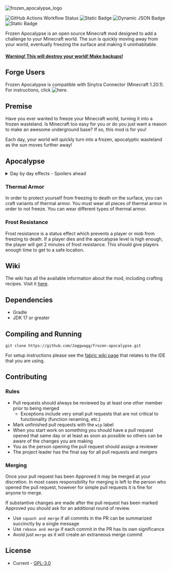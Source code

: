 <img alt="frozen_apocalypse_logo" src="https://github.com/Jaggwagg/frozen-apocalypse-mod/assets/33637354/0d136f19-88e3-4486-b11e-9f0fe5b043d7">

![GitHub Actions Workflow Status](https://img.shields.io/github/actions/workflow/status/Jaggwagg/frozen-apocalypse-mod/build.yml?style=flat-square&logo=github)
![Static Badge](https://img.shields.io/badge/loader-fabric-fdf2d5?style=flat-square&logo=data%3Aimage%2Fpng%3Bbase64%2CiVBORw0KGgoAAAANSUhEUgAAADQAAAA4CAMAAACFZCuiAAAAGFBMVEUAAAA4NCqAem2akn6uppS8spzGvKXb0LRXf0qqAAAAAXRSTlMAQObYZgAAAH5JREFUSMfV1kEKwCAMRFFta73%2FjTsBA0GixK4mf9XN2wxVLGVTReU0YiSgoyOYAL3oCBIjO0JDIUiM7ABhSIx0AMmDdZQFWWChpOBCWdBqAKmNtiOQIfl4kDeAIvcvIEc3mqEdwD14xGgFtyABmmEIJEAWujdpUqTw1%2BOQB32HlBchz2KP1gAAAABJRU5ErkJggg%3D%3D&link=https%3A%2F%2Ffabricmc.net%2F)
![Dynamic JSON Badge](https://img.shields.io/badge/dynamic/json?url=https%3A%2F%2Fapi.modrinth.com%2Fv2%2Fproject%2FlP4Oae7B&query=downloads&style=flat-square&logo=modrinth&label=modrinth&color=lightgreen)
![Static Badge](https://img.shields.io/badge/curseforge-download-darkorange?style=flat-square&logo=curseforge&link=https%3A%2F%2Fwww.curseforge.com%2Fminecraft%2Fmc-mods%2Ffrozen-apocalypse)

Frozen Apocalypse is an open source Minecraft mod designed to add a challenge to your Minecraft world. The sun is quickly moving away from your world, eventually freezing the surface and making it uninhabitable.
<h4><ins>Warning! This will destroy your world! Make backups!</ins></h4>

## Forge Users
Frozen Apocalypse is compatible with Sinytra Connector (Minecraft 1.20.1). For instructions, click ![here](https://github.com/Sinytra/Connector).

## Premise
Have you ever wanted to freeze your Minecraft world, turning it into a frozen wasteland. Is Minecraft too easy for you or do you just want a reason to make an awesome underground base? If so, this mod is for you!

Each day, your world will quickly turn into a frozen, apocalyptic wasteland as the sun moves further away!

## Apocalypse
<details>
<summary>Day by day effects - Spoilers ahead</summary>
Most mobs freeze at or above the freezing Y level. Certain mobs will be converted to frozen variants.
<ul>
<li><b>Day 0: </b>Nothing happens. Gives you time to prepare.</li>
<li><b>Day 1: </b>10% smaller sun. 150 freezing level. Grass converts to frosted grass.</li>
<li><b>Day 2: </b>20% smaller sun. 112 freezing level. World freezing effects increase speed.</li>
<li><b>Day 3: </b>30% smaller sun. 84 freezing level. World freezing effects increase speed. Mobs survive daylight. All biomes snow. Water turns to ice. Icicles form. Leaves converts to dead leaves.</li>
<li><b>Day 4: </b>40% smaller sun. 62 freezing level. World freezing effects increase speed.</li>
<li><b>Day 5: </b>50% smaller sun. 45 freezing level. World freezing effects increase speed. Freezing damage increases. Grass converts to dead grass. Ice converts to packed ice. Lava converts to obsidian</li>
<li><b>Day 6: </b>60% smaller sun. 30 freezing level. World freezing effects increase speed. Freezing damage increases. Mobs can spawn during the day. It will snow full snow blocks.</li>
<li><b>Day 7: </b>70% smaller sun. 20 freezing level. World freezing effects increase speed. Freezing damage increases. </li>
<li><b>Day 8: </b>80% smaller sun. Same freezing level. World freezing effects increase speed. Freezing damage increases. Grass converts to permafrost. Leaves decay.</li>
<li><b>Day 9: </b>90% smaller sun. Same freezing level. World freezing effects increase speed. Freezing damage increases. </li>
</ul>
</details>

### Thermal Armor
In order to protect yourself from freezing to death on the surface, you can craft variants of thermal armor. You must wear all pieces of thermal armor in order to not freeze. You can wear different types of thermal armor.

### Frost Resistance
Frost resistance is a status effect which prevents a player or mob from freezing to death. If a player dies and the apocalypse level is high enough, the player will get 2 minutes of frost resistance. This should give players enough time to get to a safe location.

## Wiki
The wiki has all the available information about the mod, including crafting recipes. Visit it [here](https://github.com/Jaggwagg/frozen-apocalypse/wiki/Home).

## Dependencies
* Gradle
* JDK 17 or greater

## Compiling and Running
```shell
git clone https://github.com/Jaggwagg/frozen-apocalypse.git
```

For setup instructions please see the [fabric wiki page](https://fabricmc.net/wiki/tutorial:setup) that relates to the IDE that you are using.

## Contributing
### Rules
- Pull requests should always be reviewed by at least one other member prior to being merged
  - Exceptions include very small pull requests that are not critical to functionality (function renaming, etc.)
- Mark unfinished pull requests with the `wip` label
- When you start work on something you should have a pull request opened that same day or at least as soon as possible so others can be aware of the changes you are making
- You as the person opening the pull request should assign a reviewer
- The project leader has the final say for all pull requests and mergers

### Merging
Once your pull request has been Approved it may be merged at your discretion. In most cases responsibility for merging is left to the person who opened the pull request, however for simple pull requests it is fine for anyone to merge.

If substantive changes are made after the pull request has been marked Approved you should ask for an additional round of review.

- Use `squash and merge` if all commits in the PR can be summarized succinctly by a single message
- Use `rebase and merge` if each commit in the PR has its own significance
- Avoid just `merge` as it will create an extraneous merge commit

## License
* Current - [GPL-3.0](https://choosealicense.com/licenses/gpl-3.0/)
